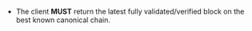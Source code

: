  * The client **MUST** return the latest fully validated/verified block on the best known canonical chain.
